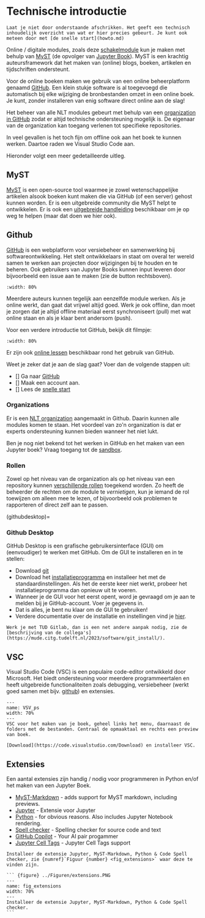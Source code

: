 # Technische introductie

```{warning}
Laat je niet door onderstaande afschrikken. Het geeft een technisch inhoudelijk overzicht van wat er hier precies gebeurt. Je kunt ook meteen door met [de snelle start](howto.md)
```

Online / digitale modules, zoals deze [schakelmodule](https://nlt-modules.github.io/Schakelmodule/) kun je maken met behulp van [MyST](https://mystmd.org) (de opvolger van [Jupyter Book](https://jupyterbook.org)). MyST is een krachtig auteursframework dat het maken van (online) blogs, boeken, artikelen en tijdschriften ondersteunt. 

Voor de online boeken maken we gebruik van een online beheerplatform genaamd [GitHub](https://github.org). Een klein stukje software is al toegevoegd die automatisch bij elke wijziging de bronbestanden omzet in een online boek. Je kunt, zonder installeren van enig software direct online aan de slag!

Het beheer van alle NLT modules gebeurt met behulp van een [organization in GitHub](https://github.com/NLT-modules) zodat er altijd technische ondersteuning mogelijk is. De eigenaar van de organization kan toegang verlenen tot specifieke repositories. 

In veel gevallen is het toch fijn om offline ook aan het boek te kunnen werken. Daartoe raden we Visual Studio Code aan.

Hieronder volgt een meer gedetailleerde uitleg.

## MyST

[MyST](https://mystmd.org) is een open-source tool waarmee je zowel wetenschappelijke artikelen alsook boeken kunt maken die via GitHub (of een server) gehost kunnen worden. Er is een uitgebreide community die MyST helpt te ontwikkelen. Er is ook een [uitgebreide handleiding](https://mystmd.org/guide/) beschikbaar om je op weg te helpen (maar dat doen we hier ook).

## Github

[GitHub](http://github.com) is een webplatform voor versiebeheer en samenwerking bij softwareontwikkeling. Het stelt ontwikkelaars in staat om overal ter wereld samen te werken aan projecten door wijzigingen bij te houden en te beheren. Ook gebruikers van Jupyter Books kunnen input leveren door bijvoorbeeld een issue aan te maken (zie de button rechtsboven). 

```{iframe} https://www.youtube.com/embed/bF3lkiZ8Arc?si=CDdZ4QShvKyfNq2i
:width: 80%
```

Meerdere auteurs kunnen tegelijk aan eenzelfde module werken. Als je online werkt, dan gaat dat vrijwel altijd goed. Werk je ook offline, dan moet je zorgen dat je altijd offline materiaal eerst synchroniseert (pull) met wat online staan en als je klaar bent andersom (push). 

Voor een verdere introductie tot GitHub, bekijk dit filmpje:

```{iframe} https://www.youtube.com/embed/iv8rSLsi1xo?si=_DkJP2MBTRLK8fIM
:width: 80%
```

Er zijn ook [online lessen](https://swcarpentry.github.io/git-novice/) beschikbaar rond het gebruik van GitHub.

Weet je zeker dat je aan de slag gaat? Voer dan de volgende stappen uit:
- [] Ga naar [GitHub](http://github.com)
- [] Maak een account aan.
- [] Lees de [snelle start](howto.md)

### Organizations
Er is een [NLT organization](https://github.com/NLT-modules) aangemaakt in Github. Daarin kunnen alle modules komen te staan. Het voordeel van zo'n organization is dat er experts ondersteuning kunnen bieden wanneer het niet lukt.

Ben je nog niet bekend tot het werken in GitHub en het maken van een Jupyter boek? Vraag toegang tot de [sandbox](https://github.com/NLT-modules/Sandbox).

### Rollen
Zowel op het niveau van de organization als op het niveau van een repository kunnen [verschillende rollen](https://docs.github.com/en/organizations/managing-peoples-access-to-your-organization-with-roles/roles-in-an-organization) toegekend worden. Zo heeft de beheerder de rechten om de module te *vernietigen*, kun je iemand de rol toewijzen om alleen mee te lezen, of bijvoorbeeld ook problemen te rapporteren of direct zelf aan te passen.

(githubdesktop)=
### Github Desktop
GitHub Desktop is een grafische gebruikersinterface (GUI) om (eenvoudiger) te werken met GitHub. Om de GUI te installeren en in te stellen:

* Download [git](https://git-scm.com/downloads)
* Download het [installatieprogramma](https://github.com/apps/desktop) en installeer het met de standaardinstellingen. Als het de eerste keer niet werkt, probeer het installatieprogramma dan opnieuw uit te voeren.
* Wanneer je de GUI voor het eerst opent, word je gevraagd om je aan te melden bij je GitHub-account. Voer je gegevens in.
* Dat is alles, je bent nu klaar om de GUI te gebruiken!
* Verdere documentatie over de installatie en instellingen vind je [hier](https://docs.github.com/en/desktop/installing-and-authenticating-to-github-desktop/setting-up-github-desktop).

```{note}
Werk je met TUD Gitlab, dan is een net andere aanpak nodig, zie de [beschrijving van de collega's](https://mude.citg.tudelft.nl/2023/software/git_install/).
```

## VSC

Visual Studio Code (VSC) is een populaire code-editor ontwikkeld door Microsoft. Het biedt ondersteuning voor meerdere programmeertalen en heeft uitgebreide functionaliteiten zoals debugging, versiebeheer (werkt goed samen met bijv. [github](./Github.md)) en extensies.

``` {figure} ../Figuren/VSC_ps.PNG
---
name: VSV_ps
width: 70%
---
VSC voor het maken van je boek, geheel links het menu, daarnaast de folders met de bestanden. Centraal de opmaaktaal en rechts een preview van boek.
```

```{exercise}
[Download](https://code.visualstudio.com/Download) en installeer VSC.
```

## Extensies
Een aantal extensies zijn handig / nodig voor programmeren in Python en/of het maken van een Jupyter Boek.
- [MyST-Markdown](https://marketplace.visualstudio.com/items?itemName=ExecutableBookProject.myst-highlight) - adds support for MyST markdown, including previews.
- [Jupyter](https://marketplace.visualstudio.com/items?itemName=ms-toolsai.jupyter) - Extensie voor Jupyter 
- [Python](https://marketplace.visualstudio.com/items?itemName=ms-python.python) - for obvious reasons. Also includes Jupyter Notebook rendering.
- [Spell checker](https://marketplace.visualstudio.com/items?itemName=streetsidesoftware.code-spell-checker) - Spelling checker for source code and text
- [GitHub Copilot](https://marketplace.visualstudio.com/items?itemName=GitHub.copilot) - Your AI pair progammer
- [Jupyter Cell Tags](https://marketplace.visualstudio.com/items?itemName=ms-toolsai.vscode-jupyter-cell-tags) - Jupyter Cell Tags support


````{exercise}
Installeer de extensie Jupyter, MyST-Markdown, Python & Code Spell checker, zie {numref}`Figuur {number} <fig_extensions>` waar deze te vinden zijn.

``` {figure} ../Figuren/extensions.PNG
---
name: fig_extensions
width: 70%
---
Installeer de extensie Jupyter, MyST-Markdown, Python & Code Spell checker.
```
````
